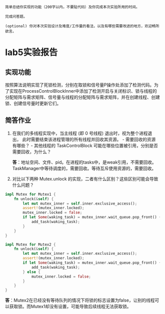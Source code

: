 ```
简单总结你实现的功能（200字以内，不要贴代码）及你完成本次实验所用的时间。

完成问答题。

(optional) 你对本次实验设计及难度/工作量的看法，以及有哪些需要改进的地方，欢迎畅所欲言。
```


# lab5实验报告
## 实现功能

按照算法说明实现了死锁检测，分别在取锁和信号量P操作处添加了检测代码。为了实现在ProcessControlBlockInner中添加了检测开启与关闭标识、锁与线程的分配矩阵与需求矩阵、信号量与线程的分配矩阵与需求矩阵，并在创建线程、创建锁、创建信号量时更新它们。

## 简答作业

1. 在我们的多线程实现中，当主线程 (即 0 号线程) 退出时，视为整个进程退出， 此时需要结束该进程管理的所有线程并回收其资源。 - 需要回收的资源有哪些？ - 其他线程的 TaskControlBlock 可能在哪些位置被引用，分别是否需要回收，为什么？

    __答__：地址空间、文件、pid。在进程的tasks中，是weak引用，不需要回收。TaskManager中等待调度的，需要回收。等待互斥使用资源的，需要回收。
    
2. 对比以下两种 Mutex.unlock 的实现，二者有什么区别？这些区别可能会导致什么问题？

```rust
impl Mutex for Mutex1 {
    fn unlock(&self) {
        let mut mutex_inner = self.inner.exclusive_access();
        assert!(mutex_inner.locked);
        mutex_inner.locked = false;
        if let Some(waking_task) = mutex_inner.wait_queue.pop_front() {
            add_task(waking_task);
        }
    }
}

impl Mutex for Mutex2 {
    fn unlock(&self) {
        let mut mutex_inner = self.inner.exclusive_access();
        assert!(mutex_inner.locked);
        if let Some(waking_task) = mutex_inner.wait_queue.pop_front() {
            add_task(waking_task);
        } else {
            mutex_inner.locked = false;
        }
    }
}
```

__答__：Mutex2在已经没有等待队列的情况下将锁的标志设置为false，让别的线程可以获取锁。而Mutex1却没有设置，可能导致后续线程无法获取锁。
    
    
